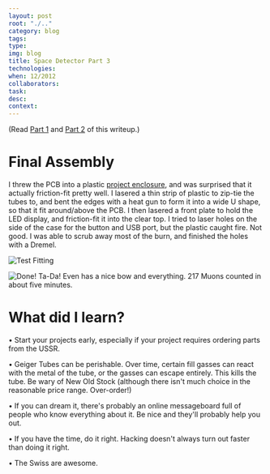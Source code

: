 ```yaml
---
layout: post 
root: "./.." 
category: blog
tags: 
type: 
img: blog 
title: Space Detector Part 3
technologies: 
when: 12/2012
collaborators: 
task: 
desc: 
context:  
---
```


(Read [Part 1](/blog/space-1.html) and [Part 2](/blog/space-2.html) of this writeup.)

# Final Assembly

I threw the PCB into a plastic [project enclosure](https://www.adafruit.com/products/905), and was surprised that it actually friction-fit pretty well. I lasered a thin strip of plastic to zip-tie the tubes to, and bent the edges with a heat gun to form it into a wide U shape, so that it fit around/above the PCB. I then lasered a front plate to hold the LED display, and friction-fit it into the clear top. I tried to laser holes on the side of the case for the button and USB port, but the plastic caught fire. Not good. I was able to scrub away most of the burn, and finished the holes with a Dremel.

![Test Fitting](/images/{{page.img}}/cosmic-testfitting.jpg)

![Done!](/images/{{page.img}}/cosmic-done.jpg)
Ta-Da! Even has a nice bow and everything. 217 Muons counted in about five minutes.

# What did I learn?
• Start your projects early, especially if your project requires ordering parts from the USSR.

• Geiger Tubes can be perishable. Over time, certain fill gasses can react with the metal of the tube, or the gasses can escape entirely. This kills the tube. Be wary of New Old Stock (although there isn't much choice in the reasonable price range. Over-order!)

• If you can dream it, there's probably an online messageboard full of people who know everything about it. Be nice and they'll probably help you out.

• If you have the time, do it right. Hacking doesn't always turn out faster than doing it right.

• The Swiss are awesome.

